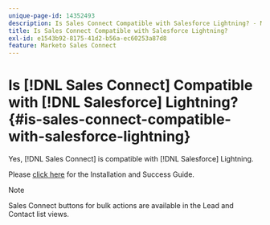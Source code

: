 ```yaml
---
unique-page-id: 14352493
description: Is Sales Connect Compatible with Salesforce Lightning? - Marketo Docs - Product Documentation
title: Is Sales Connect Compatible with Salesforce Lightning?
exl-id: e1543b92-8175-41d2-b56a-ec60253a87d8
feature: Marketo Sales Connect
---
```

# Is [!DNL Sales Connect] Compatible with [!DNL Salesforce] Lightning? {#is-sales-connect-compatible-with-salesforce-lightning}

Yes, [!DNL Sales Connect] is compatible with [!DNL Salesforce] Lightning.

Please [click here](https://s3.amazonaws.com/tout-user-store/salesforce/assets/SF+Guide+for+Lightning.pdf) for the Installation and Success Guide.

>[!NOTE]
>
>Sales Connect buttons for bulk actions are available in the Lead and Contact list views.
